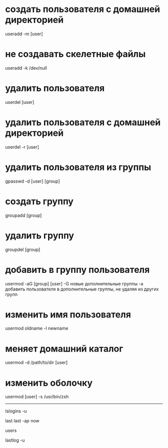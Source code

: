 # создать пользователя с домашней директорией
useradd -m [user]

# не создавать скелетные файлы
useradd -k /dev/null

# удалить пользователя 
userdel [user]

# удалить пользователя с домашней директорией
userdel -r [user]

# удалить пользователя из группы
gpasswd -d [user] [group]

# создать группу
groupadd [group]

# удалить группу
groupdel [group]

# добавить в группу пользователя 
usermod -aG [group] [user]
-G новые дополнительные группы
-a добавить пользователя в дополнительные группы, не удаляя из других групп

# изменить имя пользователя
usermod oldname -l newname

# меняет домашний каталог
usermod -d /path/to/dir [user]

# изменить оболочку
usermod [user] -s /usr/bin/zsh

---------------------------------

lslogins -u

last
last -ap now

users

lastlog -u <user>
